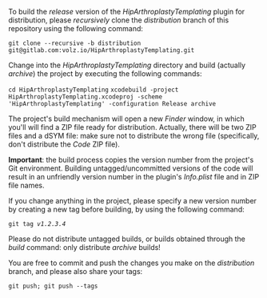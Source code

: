 To build the *release* version of the *HipArthroplastyTemplating* plugin for distribution, please *recursively* clone the *distribution* branch of this repository using the following command:

`git clone --recursive -b distribution git@gitlab.com:volz.io/HipArthroplastyTemplating.git`

Change into the *HipArthroplastyTemplating* directory and build (actually *archive*) the project by executing the following commands:

`cd HipArthroplastyTemplating`
`xcodebuild -project HipArthroplastyTemplating.xcodeproj -scheme 'HipArthroplastyTemplating' -configuration Release archive`

The project's build mechanism will open a new *Finder* window, in which you'll will find a ZIP file ready for distribution. Actually, there will be two ZIP files and a dSYM file: make sure not to distribute the wrong file (specifically, don't distribute the *Code* ZIP file).

**Important**: the build process copies the version number from the project's Git environment. 
Building untagged/uncommitted versions of the code will result in an unfriendly version number in the plugin's *Info.plist* file and in ZIP file names.

If you change anything in the project, please specify a new version number by creating a new tag before building, by using the following command:

`git tag `*`v1.2.3.4`*

Please do not distribute untagged builds, or builds obtained through the *build* command: only distribute *archive* builds!

You are free to commit and push the changes you make on the *distribution* branch, and please also share your tags:

`git push; git push --tags`